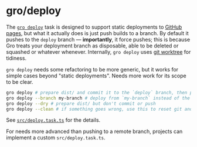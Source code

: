 # gro/deploy

The [`gro deploy`](/src/deploy.task.ts)
task is designed to support static deployments to
[GitHub pages](https://pages.github.com/),
but what it actually does is just push builds to a branch.
By default it pushes to the `deploy` branch —
**importantly**, it force pushes; this is because Gro treats your deployment
branch as disposable, able to be deleted or squashed or whatever whenever.
Internally, `gro deploy` uses [git worktree](https://git-scm.com/docs/git-worktree)
for tidiness.

`gro deploy` needs some refactoring to be more generic,
but it works for simple cases beyond "static deployments".
Needs more work for its scope to be clear.

```bash
gro deploy # prepare dist/ and commit it to the `deploy` branch, then push to go live
gro deploy --branch my-branch # deploy from `my-branch` instead of the default `main`
gro deploy --dry # prepare dist/ but don't commit or push
gro deploy --clean # if something goes wrong, use this to reset git and gro state
```

See [`src/deploy.task.ts`](/src/deploy.task.ts) for the details.

For needs more advanced than pushing to a remote branch,
projects can implement a custom `src/deploy.task.ts`.
